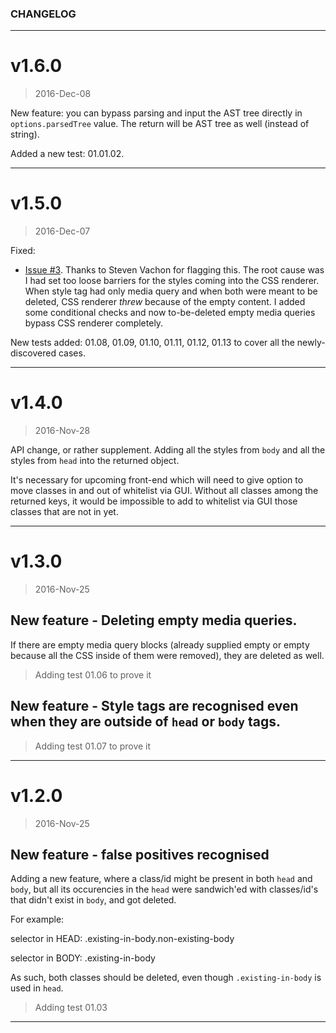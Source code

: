 ### CHANGELOG

---

# v1.6.0

> 2016-Dec-08

New feature: you can bypass parsing and input the AST tree directly in `options.parsedTree` value. The return will be AST tree as well (instead of string).

Added a new test: 01.01.02.

---

# v1.5.0

> 2016-Dec-07

Fixed:

* [Issue #3](https://github.com/code-and-send/email-remove-unused-css/issues/3). Thanks to Steven Vachon for flagging this. The root cause was I had set too loose barriers for the styles coming into the CSS renderer. When style tag had only media query and when both were meant to be deleted, CSS renderer _threw_ because of the empty content. I added some conditional checks and now to-be-deleted empty media queries bypass CSS renderer completely.

New tests added: 01.08, 01.09, 01.10, 01.11, 01.12, 01.13 to cover all the newly-discovered cases.

---

# v1.4.0

> 2016-Nov-28

API change, or rather supplement. Adding all the styles from `body` and all the styles from `head` into the returned object.

It's necessary for upcoming front-end which will need to give option to move classes in and out of whitelist via GUI. Without all classes among the returned keys, it would be impossible to add to whitelist via GUI those classes that are not in yet.

---

# v1.3.0

> 2016-Nov-25

## New feature - Deleting empty media queries.

If there are empty media query blocks (already supplied empty or empty because all the CSS inside of them were removed), they are deleted as well.

> Adding test 01.06 to prove it

## New feature - Style tags are recognised even when they are outside of `head` or `body` tags.

> Adding test 01.07 to prove it

---

# v1.2.0

> 2016-Nov-25

## New feature - false positives recognised

Adding a new feature, where a class/id might be present in both `head` and `body`, but all its occurencies in the `head` were sandwich'ed with classes/id's that didn't exist in `body`, and got deleted.

For example:

selector in HEAD:
.existing-in-body.non-existing-body

selector in BODY:
.existing-in-body

As such, both classes should be deleted, even though `.existing-in-body` is used in `head`.

> Adding test 01.03

---
